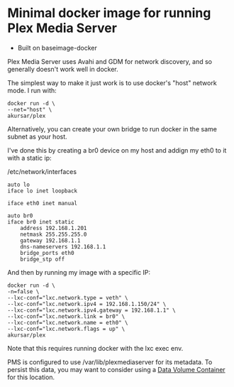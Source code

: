 # Minimal docker image for running Plex Media Server

- Built on baseimage-docker

Plex Media Server uses Avahi and GDM for network discovery, and so generally doesn't work well in docker.

The simplest way to make it just work is to use docker's "host" network mode. I run with:

    docker run -d \
    --net="host" \
    akursar/plex

Alternatively, you can create your own bridge to run docker in the same subnet as your host.

I've done this by creating a br0 device on my host and addign my eth0 to it with a static ip:

/etc/network/interfaces

    auto lo
    iface lo inet loopback

    iface eth0 inet manual

    auto br0
    iface br0 inet static
        address 192.168.1.201
        netmask 255.255.255.0
        gateway 192.168.1.1
        dns-nameservers 192.168.1.1
        bridge_ports eth0
        bridge_stp off

And then by running my image with a specific IP:

    docker run -d \
    -n=false \
    --lxc-conf="lxc.network.type = veth" \
    --lxc-conf="lxc.network.ipv4 = 192.168.1.150/24" \
    --lxc-conf="lxc.network.ipv4.gateway = 192.168.1.1" \
    --lxc-conf="lxc.network.link = br0" \
    --lxc-conf="lxc.network.name = eth0" \
    --lxc-conf="lxc.network.flags = up" \
    akursar/plex

Note that this requires running docker with the lxc exec env.

PMS is configured to use /var/lib/plexmediaserver for its metadata. To persist this data, you may want to consider using a [Data Volume Container](https://docs.docker.com/userguide/dockervolumes/#creating-and-mounting-a-data-volume-container) for this location.
